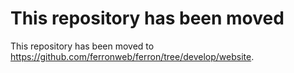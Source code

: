 # This repository has been moved

This repository has been moved to https://github.com/ferronweb/ferron/tree/develop/website.